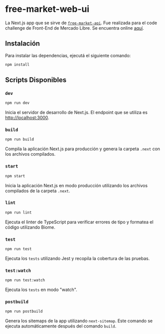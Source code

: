 # free-market-web-ui

La Next.js app que se sirve de [`free-market-api`](https://github.com/juanlopez1/free-market-api). Fue realizada para el code challenge de Front-End de Mercado Libre. Se encuentra online [aquí](https://free-market-web-ui-a360180d92b3.herokuapp.com).

## Instalación

Para instalar las dependencias, ejecutá el siguiente comando:

```bash
npm install
```

## Scripts Disponibles

### `dev`

```bash
npm run dev
```

Inicia el servidor de desarrollo de Next.js. El endpoint que se utiliza es [http://localhost:3000](http://localhost:3000).

### `build`

```bash
npm run build
```

Compila la aplicación Next.js para producción y genera la carpeta `.next` con los archivos compilados.

### `start`

```bash
npm start
```

Inicia la aplicación Next.js en modo producción utilizando los archivos compilados de la carpeta `.next`.

### `lint`

```bash
npm run lint
```

Ejecuta el linter de TypeScript para verificar errores de tipo y formatea el código utilizando Biome.

### `test`

```bash
npm run test
```

Ejecuta los `tests` utilizando Jest y recopila la cobertura de las pruebas.

### `test:watch`

```bash
npm run test:watch
```

Ejecuta los `tests` en modo "watch".

### `postbuild`

```bash
npm run postbuild
```

Genera los sitemaps de la app utilizando `next-sitemap`. Este comando se ejecuta automáticamente después del comando `build`.
